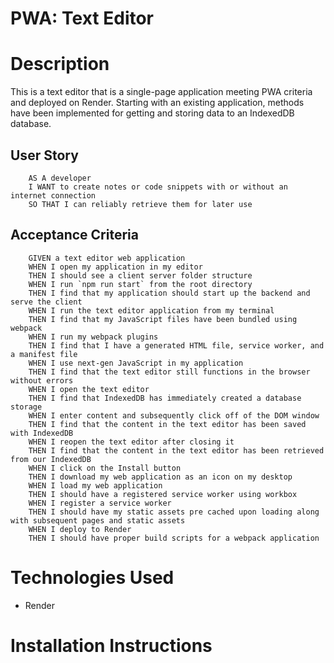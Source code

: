 # PWA: Text Editor

# Description

This is a text editor that is a single-page application meeting PWA criteria and deployed on Render. Starting with an existing application, methods have been implemented for getting and storing data to an IndexedDB database.

## User Story

        AS A developer
        I WANT to create notes or code snippets with or without an internet connection
        SO THAT I can reliably retrieve them for later use

## Acceptance Criteria

        GIVEN a text editor web application
        WHEN I open my application in my editor
        THEN I should see a client server folder structure
        WHEN I run `npm run start` from the root directory
        THEN I find that my application should start up the backend and serve the client
        WHEN I run the text editor application from my terminal
        THEN I find that my JavaScript files have been bundled using webpack
        WHEN I run my webpack plugins
        THEN I find that I have a generated HTML file, service worker, and a manifest file
        WHEN I use next-gen JavaScript in my application
        THEN I find that the text editor still functions in the browser without errors
        WHEN I open the text editor
        THEN I find that IndexedDB has immediately created a database storage
        WHEN I enter content and subsequently click off of the DOM window
        THEN I find that the content in the text editor has been saved with IndexedDB
        WHEN I reopen the text editor after closing it
        THEN I find that the content in the text editor has been retrieved from our IndexedDB
        WHEN I click on the Install button
        THEN I download my web application as an icon on my desktop
        WHEN I load my web application
        THEN I should have a registered service worker using workbox
        WHEN I register a service worker
        THEN I should have my static assets pre cached upon loading along with subsequent pages and static assets
        WHEN I deploy to Render
        THEN I should have proper build scripts for a webpack application

# Technologies Used
- Render


# Installation Instructions
